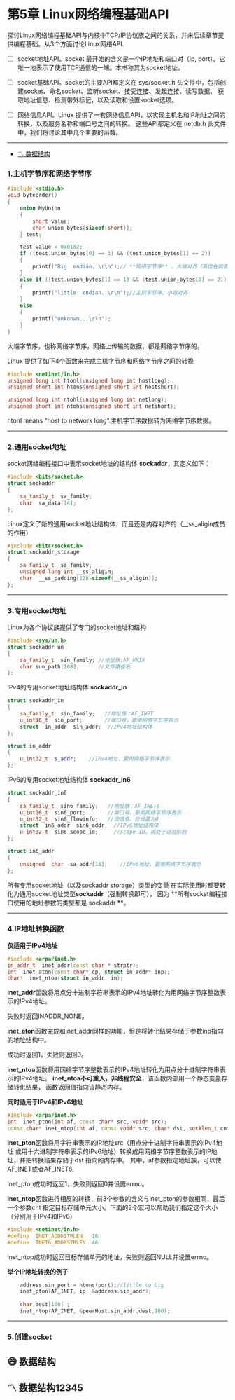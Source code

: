 # 第5章 Linux网络编程基础API

探讨Linux网络编程基础API与内核中TCP/IP协议族之间的关系，并未后续章节提供编程基础。从3个方面讨论Linux网络API.

- [ ] socket地址API。socket 最开始的含义是一个IP地址和端口对（ip, port）。它唯一地表示了使用TCP通信的一端。本书称其为socket地址。

- [ ] socket基础API。socket的主要API都定义在 sys/socket.h 头文件中，包括创建socket、命名socket、监听socket、接受连接、发起连接、读写数据、
获取地址信息、检测带外标记，以及读取和设置socket选项。

- [ ] 网络信息API。Linux 提供了一套网络信息API，以实现主机名和IP地址之间的转换，以及服务名称和端口号之间的转换。
这些API都定义在 netdb.h 头文件中，我们将讨论其中几个主要的函数。

-----------------------------------------------------------------

* [〽️ 数据结构](#️-数据结构12345)


### 1.主机字节序和网络字节序

```C++
#include <stdio.h>
void byteorder()
{
	union MyUnion
	{
		short value;
		char union_bytes[sizeof(short)];
	} test;

	test.value = 0x0102;
	if ((test.union_bytes[0] == 1) && (test.union_bytes[1] == 2))
	{
		printf("Big  endian. \r\n");// **网络字节序** ，大端对齐（高位在前面）
	}
	else if ((test.union_bytes[1] == 1) && (test.union_bytes[0] == 2))
	{
		printf("little  endian. \r\n");//主机字节序，小端对齐
	}
	else
	{
		printf("unkonwn...\r\n");
	}
}
```

大端字节序，也称网络字节序。网络上传输的数据，都是网络字节序的。

Linux 提供了如下4个函数来完成主机字节序和网络字节序之间的转换

```C++
#include <netinet/in.h>
unsigned long int htonl(unsigned long int hostlong);
unsigned short int htons(unsigned short int hostshort);

unsigned long int ntohl(unsigned long int netlong);
unsigned short int ntohs(unsigned short int netshort);
```

htonl means "host to network long".主机字节序数据转为网络字节序数据。


-----------------------------------------------------------------


### 2.通用socket地址

socket网络编程接口中表示socket地址的结构体 **sockaddr**，其定义如下：

```C++
#include <bits/socket.h>
struct sockaddr
{
    sa_family_t  sa_family;
    char  sa_data[14];
};
```

Linux定义了新的通用socket地址结构体，而且还是内存对齐的（__ss_aligin成员的作用）

```C++
#include <bits/socket.h>
struct sockaddr_storage
{
    sa_family_t  sa_family;
    unsigned long int __ss_aligin;
    char  __ss_padding[128-sizeof(__ss_aligin)];
};
```


-----------------------------------------------------------------


### 3.专用socket地址

Linux为各个协议族提供了专门的socket地址和结构
```C++
#include <sys/un.h>
struct sockaddr_un
{
    sa_family_t  sin_family; //地址族:AF_UNIX
    char sun_path[108];      //文件路径名
};
```

IPv4的专用socket地址结构体 **sockaddr_in** 
```C++
struct sockaddr_in
{
    sa_family_t  sin_family;   //地址族：AF_INET
    u_int16_t  sin_port;       //端口号，要用网络字节序表示
    struct  in_addr  sin_addr;  //IPv4地址结构体
};

struct in_addr
{
    u_int32_t  s_addr;    //IPv4地址，要用网络字节序表示
};
```

IPv6的专用socket地址结构体  **sockaddr_in6**
```C++
struct sockaddr_in6
{
    sa_family_t  sin6_family;   //地址族：AF_INET6
    u_int16_t  sin6_port;       //端口号，要用网络字节序表示
    u_int32_t  sin6_flowinfo;   //流信息，应设置为0
    struct  in6_addr  sin6_addr;  //IPv6地址结构体
    u_int32_t  sin6_scope_id;     //scope ID，尚处于试验阶段
};

struct in6_addr
{
    unsigned  char  sa_addr[16];    //IPv6地址，要用网络字节序表示
};
```

所有专用socket地址（以及sockaddr  storage）类型的变量
在实际使用时都要转化为通用socket地址类型**sockaddr**（强制转换即可），
因为 **所有socket编程接口使用的地址参数的类型都是 sockaddr **。





-----------------------------------------------------------------


### 4.IP地址转换函数


**仅适用于IPv4地址**
```C++
#include <arpa/inet.h>
in_addr_t  inet_addr(const char * strptr);
int  inet_aton(const char* cp, struct in_addr* inp);
char*  inet_ntoa(struct in_addr  in);
```
**inet_addr**函数将用点分十进制字符串表示的IPv4地址转化为用网络字节序整数表示的IPv4地址。

失败时返回INADDR_NONE。

**inet_aton**函数完成和inet_addr同样的功能，但是将转化结果存储于参数inp指向的地址结构中。

成功时返回1，失败则返回0。

**inet_ntoa**函数将用网络字节序整数表示的IPv4地址转化为用点分十进制字符串表示的IPv4地址。
**inet_ntoa不可重入，非线程安全**，该函数内部用一个静态变量存储转化结果，
函数返回值指向该静态内存。


**同时适用于IPv4和IPv6地址**
```C++
#include <arpa/inet.h>
int  inet_pton(int af, const char* src, void* src);
const char* inet_ntop(int af, const void* src, char* dst, socklen_t cnt);
```
**inet_pton**函数将用字符串表示的IP地址src（用点分十进制字符串表示的IPv4地址
或用十六进制字符串表示的IPv6地址）转换成用网络字节序整数表示的IP地址，并把转换结果存储于dst
指向的内存中。
其中，af参数指定地址族，可以使AF_INET或者AF_INET6.

inet_pton成功时返回1，失败则返回0并设置errno。

**inet_ntop**函数进行相反的转换，前3个参数的含义与inet_pton的参数相同，最后一个参数cnt
指定目标存储单元大小。下面的2个宏可以帮助我们指定这个大小（分别用于IPv4和IPv6）

```C++
#include <netinet/in.h>
#define  INET_ADDRSTRLEN   16
#define  INET6_ADDRSTRLEN  46
```
inet_ntop成功时返回目标存储单元的地址，失败则返回NULL并设置errno。


**举个IP地址转换的例子**
```C++
    address.sin_port = htons(port);//little to big
    inet_pton(AF_INET, ip, &address.sin_addr);
    
    char dest[100] ;
    inet_ntop(AF_INET, &peerHost.sin_addr,dest,100);

```

-----------------------------------------------------------------

### 5.创建socket


## 😄 数据结构

## 〽️ 数据结构12345

